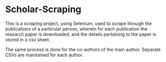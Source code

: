 # Scholar-Scraping

This is a scraping project, using Selenium, used to scrape through the publications of a particular person, wherein for each publication the research paper is downloaded, and the details pertaining to the paper is stored in a csv sheet. 

The same process is done for the co-authors of the main author. Separate CSVs are maintained for each author.
